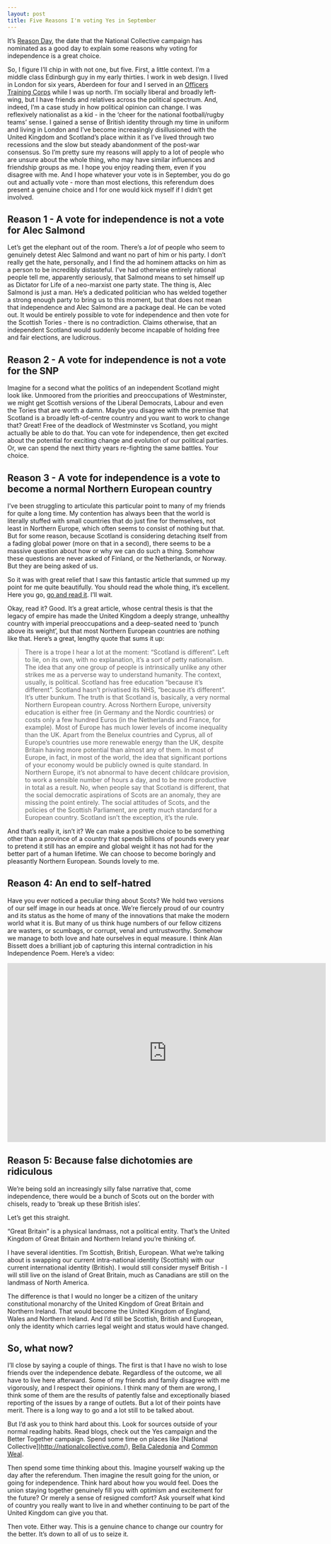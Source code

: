 ```yaml
---
layout: post
title: Five Reasons I'm voting Yes in September
---
```


It’s [Reason Day](https://www.facebook.com/events/242701729248736/), the date that the National Collective campaign has nominated as a good day to explain some reasons why voting for independence is a great choice.

So, I figure I’ll chip in with not one, but five. First, a little context. I’m a middle class Edinburgh guy in my early thirties. I work in web design. I lived in London for six years, Aberdeen for four and I served in an [Officers Training Corps](https://en.wikipedia.org/wiki/Officers%27_Training_Corps) while I was up north. I’m socially liberal and broadly left-wing, but I have friends and relatives across the political spectrum. And, indeed, I’m a case study in how political opinion can change. I was reflexively nationalist as a kid - in the ‘cheer for the national football/rugby teams’ sense. I gained a sense of British identity through my time in uniform and living in London and I’ve become increasingly disillusioned with the United Kingdom and Scotland’s place within it as I’ve lived through two recessions and the slow but steady abandonment of the post-war consensus. So I’m pretty sure my reasons will apply to a lot of people who are unsure about the whole thing, who may have similar influences and friendship groups as me. I hope you enjoy reading them, even if you disagree with me. And I hope whatever your vote is in September, you do go out and actually vote - more than most elections, this referendum does present a genuine choice and I for one would kick myself if I didn’t get involved.

## Reason 1 - A vote for independence is not a vote for Alec Salmond

Let’s get the elephant out of the room. There’s a *lot* of people who seem to genuinely detest Alec Salmond and want no part of him or his party. I don’t really get the hate, personally, and I find the ad hominem attacks on him as a person to be incredibly distasteful. I’ve had otherwise entirely rational people tell me, apparently seriously, that Salmond means to set himself up as Dictator for Life of a neo-marxist one party state. The thing is, Alec Salmond is just a man. He’s a dedicated politician who has welded together a strong enough party to bring us to this moment, but that does not mean that independence and Alec Salmond are a package deal. He can be voted out. It would be entirely possible to vote for independence and then vote for the Scottish Tories - there is no contradiction. Claims otherwise, that an independent Scotland would suddenly become incapable of holding free and fair elections, are ludicrous.

## Reason 2 - A vote for independence is not a vote for the SNP

Imagine for a second what the politics of an independent Scotland might look like. Unmoored from the priorities and preoccupations of Westminster, we might get Scottish versions of the Liberal Democrats, Labour and even the Tories that are worth a damn. Maybe you disagree with the premise that Scotland is a broadly left-of-centre country and you want to work to change that? Great! Free of the deadlock of Westminster vs Scotland, you might actually be able to do that. You can vote for independence, then get excited about the potential for exciting change and evolution of our political parties. Or, we can spend the next thirty years re-fighting the same battles. Your choice.

## Reason 3 - A vote for independence is a vote to become a normal Northern European country 

I’ve been struggling to articulate this particular point to many of my friends for quite a long time. My contention has always been that the world is literally stuffed with small countries that do just fine for themselves, not least in Northern Europe, which often seems to consist of nothing but that. But for some reason, because Scotland is considering detaching itself from a fading global power (more on that in a second), there seems to be a massive question about how or why we can do such a thing. Somehow these questions are never asked of Finland, or the Netherlands, or Norway. But they are being asked of us.

So it was with great relief that I saw this fantastic article that summed up my point for me quite beautifully. You should read the whole thing, it’s excellent. Here you go, [go and read it](https://www.opendemocracy.net/ourkingdom/adam-ramsay/scotland-isnt-different-its-britain-thats-bizarre). I’ll wait.

Okay, read it? Good. It’s a great article, whose central thesis is that the legacy of empire has made the United Kingdom a deeply strange, unhealthy country with imperial preoccupations and a deep-seated need to ‘punch above its weight’, but that most Northern European countries are nothing like that. Here’s a great, lengthy quote that sums it up:

>There is a trope I hear a lot at the moment: “Scotland is different”. Left to lie, on its own, with no explanation, it’s a sort of petty nationalism. The idea that any one group of people is intrinsically unlike any other strikes me as a perverse way to understand humanity.
> The context, usually, is political. Scotland has free education “because it’s different”. Scotland hasn’t privatised its NHS, “because it’s different”. It’s utter bunkum. The truth is that Scotland is, basically, a very normal Northern European country.
> Across Northern Europe, university education is either free (in Germany and the Nordic countries) or costs only a few hundred Euros (in the Netherlands and France, for example). Most of Europe has much lower levels of income inequality than the UK. Apart from the Benelux countries and Cyprus, all of Europe’s countries use more renewable energy than the UK, despite Britain having more potential than almost any of them.
> In most of Europe, in fact, in most of the world, the idea that significant portions of your economy would be publicly owned is quite standard. In Northern Europe, it’s not abnormal to have decent childcare provision, to work a sensible number of hours a day, and to be more productive in total as a result.
> No, when people say that Scotland is different, that the social democratic aspirations of Scots are an anomaly, they are missing the point entirely. The social attitudes of Scots, and the policies of the Scottish Parliament, are pretty much standard for a European country. Scotland isn’t the exception, it’s the rule.

And that’s really it, isn’t it? We can make a positive choice to be something other than a province of a country that spends billions of pounds every year to pretend it still has an empire and global weight it has not had for the better part of a human lifetime. We can choose to become boringly and pleasantly Northern European. Sounds lovely to me.

## Reason 4: An end to self-hatred 

Have you ever noticed a peculiar thing about Scots? We hold two versions of our self image in our heads at once. We’re fiercely proud of our country and its status as the home of many of the innovations that make the modern world what it is. But many of us think huge numbers of our fellow citizens are wasters, or scumbags, or corrupt, venal and untrustworthy. Somehow we manage to both love and hate ourselves in equal measure. I think Alan Bissett does a brilliant job of capturing this internal contradiction in his Independence Poem. Here’s a video:

<iframe width="720" height="405" src="https://www.youtube.com/embed/uLy__S8S-x4" frameborder="0" allowfullscreen></iframe>


## Reason 5: Because false dichotomies are ridiculous

We’re being sold an increasingly silly false narrative that, come independence, there would be a bunch of Scots out on the border with chisels, ready to 'break up these British isles’.

Let’s get this straight.

“Great Britain” is a physical landmass, not a political entity. That’s the United Kingdom of Great Britain and Northern Ireland you’re thinking of.

I have several identities. I’m Scottish, British, European. What we’re talking about is swapping our current intra-national identity (Scottish) with our current international identity (British). I would still consider myself British - I will still live on the island of Great Britain, much as Canadians are still on the landmass of North America.

The difference is that I would no longer be a citizen of the unitary constitutional monarchy of the United Kingdom of Great Britain and Northern Ireland. That would become the United Kingdom of England, Wales and Northern Ireland. And I’d still be Scottish, British and European, only the identity which carries legal weight and status would have changed.

## So, what now?

I’ll close by saying a couple of things. The first is that I have no wish to lose friends over the independence debate. Regardless of the outcome, we all have to live here afterward. Some of my friends and family disagree with me vigorously, and I respect their opinions. I think many of them are wrong, I think some of them are the results of patently false and exceptionally biased reporting of the issues by a range of outlets. But a lot of their points have merit. There is a long way to go and a lot still to be talked about.

But I’d ask you to think hard about this. Look for sources outside of your normal reading habits. Read blogs, check out the Yes campaign and the Better Together campaign. Spend some time on places like [National Collective])http://nationalcollective.com/), [Bella Caledonia](http://bellacaledonia.org.uk/) and [Common Weal](http://allofusfirst.org/).

Then spend some time thinking about this. Imagine yourself waking up the day after the referendum. Then imagine the result going for the union, or going for independence. Think hard about how you would feel. Does the union staying together genuinely fill you with optimism and excitement for the future? Or merely a sense of resigned comfort? Ask yourself what kind of country you really want to live in and whether continuing to be part of the United Kingdom can give you that.

Then vote. Either way. This is a genuine chance to change our country for the better. It’s down to all of us to seize it.